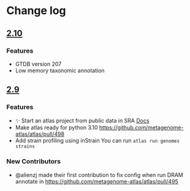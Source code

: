 


# Change log

## [2.10](https://github.com/metagenome-atlas/atlas/compare/v2.9.1...v2.10.0) 

### Features
* GTDB version 207
* Low memory taxonomic annotation


## [2.9](https://github.com/metagenome-atlas/atlas/compare/v2.8.2...v2.9.0) 

### Features
* ✨ Start an atlas project from public data in SRA [Docs](https://metagenome-atlas.readthedocs.io/en/latest/usage/getting_started.html#start-a-new-project-with-public-data)
* Make atlas ready for python 3.10  https://github.com/metagenome-atlas/atlas/pull/498
* Add strain profiling using inStrain You can run `atlas run genomes strains`

### New Contributors
* @alienzj made their first contribution to fix config when run DRAM annotate in https://github.com/metagenome-atlas/atlas/pull/495


